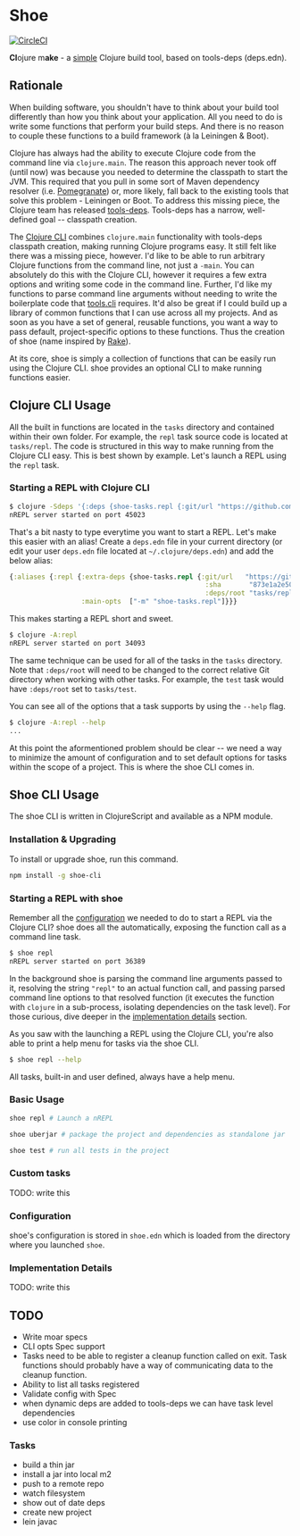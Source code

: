 # Shoe

[![CircleCI](https://circleci.com/gh/ComputeSoftware/shoe.svg?style=svg)](https://circleci.com/gh/ComputeSoftware/shoe)

**Cl**ojure m**ake** - a [simple](https://www.youtube.com/watch?v=F0Lv53lop2g) Clojure build tool, based on tools-deps (deps.edn).

## Rationale

When building software, you shouldn't have to think about your build tool differently than how you think about your application. All you need to do is write some functions that perform your build steps. And there is no reason to couple these functions to a build framework (à la Leiningen & Boot). 

Clojure has always had the ability to execute Clojure code from the command line via `clojure.main`. The reason this approach never took off (until now) was because you needed to determine the classpath to start the JVM. This required that you pull in some sort of Maven dependency resolver (i.e. [Pomegranate](https://github.com/cemerick/pomegranate)) or, more likely, fall back to the existing tools that solve this problem - Leiningen or Boot. To address this missing piece, the Clojure team has released [tools-deps](https://github.com/clojure/tools.deps.alpha). Tools-deps has a narrow, well-defined goal -- classpath creation. 

The [Clojure CLI](https://clojure.org/guides/deps_and_cli) combines `clojure.main` functionality with tools-deps classpath creation, making running Clojure programs easy. It still felt like there was a missing piece, however. I'd like to be able to run arbitrary Clojure functions from the command line, not just a `-main`. You can absolutely do this with the Clojure CLI, however it requires a few extra options and writing some code in the command line. Further, I'd like my functions to parse command line arguments without needing to write the boilerplate code that [tools.cli](https://github.com/clojure/tools.cli#example-usage) requires. It'd also be great if I could build up a library of common functions that I can use across all my projects. And as soon as you have a set of general, reusable functions, you want a way to pass default, project-specific options to these functions. Thus the creation of shoe (name inspired by [Rake](https://github.com/ruby/rake)).


At its core, shoe is simply a collection of functions that can be easily run using the Clojure CLI. shoe provides an optional CLI to make running functions easier.

## Clojure CLI Usage

All the built in functions are located in the `tasks` directory and contained within their own folder. For example, the `repl` task source code is located at `tasks/repl`. The code is structured in this way to make running from the Clojure CLI easy. This is best shown by example. Let's launch a REPL using the `repl` task.

### Starting a REPL with Clojure CLI

```bash
$ clojure -Sdeps '{:deps {shoe-tasks.repl {:git/url "https://github.com/ComputeSoftware/shoe" :sha "873e1a2e50a9dd961a0a251a12aed9e13b538416" :deps/root "tasks/repl"}}}' -m shoe-tasks.repl
nREPL server started on port 45023
```

That's a bit nasty to type everytime you want to start a REPL. Let's make this easier with an alias! Create a `deps.edn` file in your current directory (or edit your user `deps.edn` file located at `~/.clojure/deps.edn`) and add the below alias:

```clojure
{:aliases {:repl {:extra-deps {shoe-tasks.repl {:git/url   "https://github.com/ComputeSoftware/shoe"
                                                 :sha       "873e1a2e50a9dd961a0a251a12aed9e13b538416"
                                                 :deps/root "tasks/repl"}}
                  :main-opts  ["-m" "shoe-tasks.repl"]}}}
```

This makes starting a REPL short and sweet.

```bash
$ clojure -A:repl
nREPL server started on port 34093
```

The same technique can be used for all of the tasks in the `tasks` directory. Note that `:deps/root` will need to be changed to the correct relative Git directory when working with other tasks. For example, the `test` task would have `:deps/root` set to `tasks/test`.

You can see all of the options that a task supports by using the `--help` flag. 

```bash
$ clojure -A:repl --help
...
```

At this point the aformentioned problem should be clear -- we need a way to minimize the amount of configuration and to set default options for tasks within the scope of a project. This is where the shoe CLI comes in. 

## Shoe CLI Usage

The shoe CLI is written in ClojureScript and available as a NPM module.

### Installation & Upgrading

To install or upgrade shoe, run this command.

```bash
npm install -g shoe-cli
```

### Starting a REPL with shoe

Remember all the [configuration](#starting-a-repl-with-clojure-cli) we needed to do to start a REPL via the Clojure CLI? shoe does all the automatically, exposing the function call as a command line task. 

```bash
$ shoe repl
nREPL server started on port 36389
```

In the background shoe is parsing the command line arguments passed to it, resolving the string `"repl"` to an actual function call, and passing parsed command line options to that resolved function (it executes the function with  `clojure` in a sub-process, isolating dependencies on the task level). For those curious, dive deeper in the [implementation details](#implementation-details) section.

As you saw with the launching a REPL using the Clojure CLI, you're also able to print a help menu for tasks via the shoe CLI.

```bash
$ shoe repl --help
```

All tasks, built-in and user defined, always have a help menu.

### Basic Usage

```bash
shoe repl # Launch a nREPL

shoe uberjar # package the project and dependencies as standalone jar

shoe test # run all tests in the project
```

### Custom tasks

TODO: write this

### Configuration

shoe's configuration is stored in `shoe.edn` which is loaded from the directory where you launched `shoe`.


### Implementation Details

TODO: write this

## TODO

- Write moar specs
- CLI opts Spec support
- Tasks need to be able to register a cleanup function called on exit. Task functions
should probably have a way of communicating data to the cleanup function.
- Ability to list all tasks registered
- Validate config with Spec
- when dynamic deps are added to tools-deps we can have task level dependencies
- use color in console printing

### Tasks

- build a thin jar
- install a jar into local m2
- push to a remote repo
- watch filesystem
- show out of date deps
- create new project
- lein javac